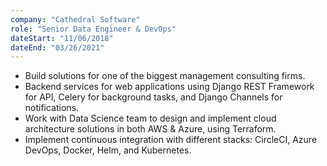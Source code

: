 ```yaml
---
company: "Cathedral Software"
role: "Senior Data Engineer & DevOps"
dateStart: "11/06/2018"
dateEnd: "03/26/2021"
---
```


* Build solutions for one of the biggest management consulting firms.
* Backend services for web applications using Django REST Framework for API, Celery for background tasks, and Django Channels for notifications.
* Work with Data Science team to design and implement cloud architecture solutions in both AWS & Azure, using Terraform.
* Implement continuous integration with different stacks: CircleCI, Azure DevOps, Docker, Helm, and Kubernetes.
